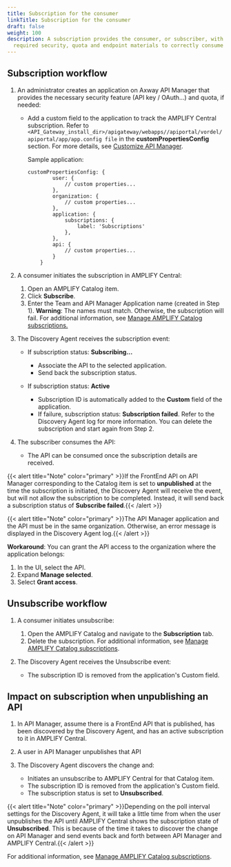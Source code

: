 ```yaml
---
title: Subscription for the consumer
linkTitle: Subscription for the consumer
draft: false
weight: 100
description: A subscription provides the consumer, or subscriber, with the
  required security, quota and endpoint materials to correctly consume the API.
---
```

## Subscription workflow

1. An administrator creates an application on Axway API Manager that provides the necessary security feature (API key / OAuth...) and quota, if needed:

   * Add a custom field to the application to track the AMPLIFY Central subscription. Refer to `<API_Gateway_install_dir>/apigateway/webapps//apiportal/vordel/apiportal/app/app.config file` in the **customPropertiesConfig** section. For more details, see [Customize API Manager](https://docs.axway.com/bundle/axway-open-docs/page/docs/apim_administration/apimgr_admin/api_mgmt_custom/index.html).

       Sample application:

     ```
     customPropertiesConfig: {
             user: {
                 // custom properties...
             },
             organization: {
                 // custom properties...
             },
             application: {
                 subscriptions: {
                     label: 'Subscriptions'
                 },
             },
             api: {
                 // custom properties...
             }
         }
     ```
2. A consumer initiates the subscription in AMPLIFY Central:

   1. Open an AMPLIFY Catalog item.
   2. Click **Subscribe**.
   3. Enter the Team and API Manager Application name (created in Step 1). **Warning**: The names must match. Otherwise, the subscription will fail.  For additional information, see [Manage AMPLIFY Catalog subscriptions.](https://docs.axway.com/bundle/axway-open-docs/page/docs/catalog/manage_subscriptions/index.html)

3. The Discovery Agent receives the subscription event:

   * If subscription status: **Subscribing...**

      * Associate the API to the selected application.
      * Send back the subscription status.

   * If subscription status: **Active**

      * Subscription ID is automatically added to the **Custom** field of the application.
      * If failure, subscription status: **Subscription failed**. Refer to the Discovery Agent log for more information. You can delete the subscription and start again from Step 2.

4. The subscriber consumes the API:

   * The API can be consumed once the subscription details are received.

{{< alert title="Note" color="primary" >}}If the FrontEnd API on API Manager corresponding to the Catalog item is set to **unpublished** at the time the subscription is initiated, the Discovery Agent will receive the event, but will not allow the subscription to be completed. Instead, it will send back a subscription status of **Subscribe failed**.{{< /alert >}}

{{< alert title="Note" color="primary" >}}The API Manager application and the API must be in the same organization. Otherwise,  an error message is displayed in the Discovery Agent log.{{< /alert >}}

**Workaround**: You can grant the API access to the organization where the application belongs:

1. In the UI, select the API.
2. Expand **Manage selected**.
3. Select **Grant access**.

## Unsubscribe workflow

1. A consumer initiates unsubscribe:

   1. Open the AMPLIFY Catalog and navigate to the **Subscription** tab.
   2. Delete the subscription. For additional information, see [Manage AMPLIFY Catalog subscriptions](https://docs.axway.com/bundle/axway-open-docs/page/docs/catalog/manage_subscriptions/index.html).

2. The Discovery Agent receives the Unsubscribe event:

   * The subscription ID is removed from the application's Custom field.

## Impact on subscription when unpublishing an API

1. In API Manager, assume there is a FrontEnd API that is published, has been discovered by the Discovery Agent, and has an active subscription to it in AMPLIFY Central.
2. A user in API Manager unpublishes that API
3. The Discovery Agent discovers the change and:

   * Initiates an unsubscribe to AMPLIFY Central for that Catalog item.
   * The subscription ID is removed from the application's Custom field.
   * The subscription status is set to **Unsubscribed**.

{{< alert title="Note" color="primary" >}}Depending on the poll interval settings for the Discovery Agent, it will take a little time from when the user unpublishes the API until AMPLIFY Central shows the subscription state of **Unsubscribed**. This is because of the time it takes to discover the change on API Manager and send events back and forth between API Manager and AMPLIFY Central.{{< /alert >}}

For additional information, see [Manage AMPLIFY Catalog subscriptions](https://docs.axway.com/bundle/axway-open-docs/page/docs/catalog/manage_subscriptions/index.html).
